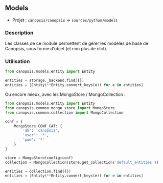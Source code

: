 ## Models

 * Projet : `canopsis/canopsis` -> `sources/python/models`

### Description

Les classes de ce module permettent de gérer les modèles de base de Canopsis,
sous forme d'objet (et non plus de dict).

### Utilisation

```python
from canopsis.models.entity import Entity

entities = storage._backend.find({})
entities = [Entity(**Entity.convert_keys(e)) for e in entities]
```

Ou encore mieux, avec les MongoStore / MongoCollection :

```python
from canopsis.models.entity import Entity
from canopsis.common.mongo_store import MongoStore
from canopsis.common.collection import MongoCollection

conf = {
    MongoStore.CONF_CAT: {
        'db': 'canopsis',
        'user': '*',
        'pwd': '*'
    }
}

store = MongoStore(config=conf)
collection = MongoCollection(store.get_collection('default_entities'))

entities = collection.find({})
entities = [Entity(**Entity.convert_keys(e)) for e in entities]
```
